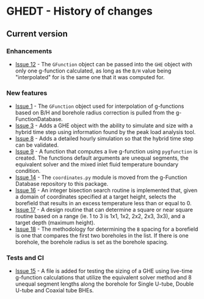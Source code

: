 # GHEDT - History of changes
 
## Current version

### Enhancements

* [Issue 12](https://github.com/j-c-cook/ghedt/issues/12) - The `GFunction` object can be passed into the `GHE` object with only one g-function calculated, as long as the `B/H` value being "interpolated" for is the same one that it was computed for. 

### New features

* [Issue 1](https://github.com/j-c-cook/ghedt/issues/1) - The `GFunction` object used for interpolation of g-functions based on B/H and borehole radius correction is pulled from the g-FunctionDatabase. 
* [Issue 3](https://github.com/j-c-cook/GLHEDT/issues/3) - Adds a GHE object with the ability to simulate and size with a hybrid time step using information found by the peak load analysis tool.
* [Issue 8](https://github.com/j-c-cook/GLHEDT/issues/8) - Adds a detailed hourly simulation so that the hybrid time step can be validated. 
* [Issue 9](https://github.com/j-c-cook/ghedt/issues/11) - A function that computes a live g-function using `pygfunction` is created. The functions default arguments are unequal segments, the equivalent solver and the mixed inlet fluid temperature boundary condition.
* [Issue 14](https://github.com/j-c-cook/ghedt/issues/14) - The `coordinates.py` module is moved from the g-Function Database repository to this package.
* [Issue 16](https://github.com/j-c-cook/ghedt/issues/16) - An integer bisection search routine is implemented that, given a domain of coordinates specified at a target height, selects the borefield that results in an excess temperature less than or equal to 0.
* [Issue 17](https://github.com/j-c-cook/ghedt/issues/17) - A design routine that can determine a square or near square routine based on a range (ie. 1 to 3 is 1x1, 1x2, 2x2, 2x3, 3x3), and a target depth (maximum height).
* [Issue 18](https://github.com/j-c-cook/ghedt/issues/18) - The methodology for determining the `B` spacing for a borefield is one that compares the first two boreholes in the list. If there is one borehole, the borehole radius is set as the borehole spacing.


### Tests and CI

* [Issue 15](https://github.com/j-c-cook/ghedt/issues/15) - A file is added for testing the sizing of a GHE using live-time g-function calculations that utilize the equivalent solver method and 8 unequal segment lengths along the borehole for Single U-tube, Double U-tube and Coaxial tube BHEs. 

